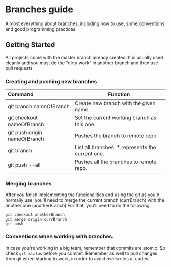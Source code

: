 # Branches guide
Almost everything about branches, including how to use, some conventions and good programming practices.
 
## Getting Started

All projects come with the master branch already created. It is usually used cleanly and you must do the "dirty work" in another branch and then use pull requests

### Creating and pushing new branches

Command | Function
:-------------------- | -----------------------
git branch nameOfBranch     | Create new branch with the given name.
git checkout nameOfBranch	| Set the current working branch as this one.
git push origin nameOfBranch| Pushes the branch to remote repo.
git branch 					| List all branches. * represents the current one.
git push --all 				| Pushes all the branches to remote repo.

### Merging branches

After you finish implementing the funcionalities and using the git as you'd normally use, you'll need to merge the current branch (currBranch) with the another one (anotherBranch)
For that, you'll need to do the following:

```
git checkout anotherBranch
git merge origin currBranch
git push 
```

### Conventions when working with branches.
In case you're working in a big team, remember that commits are atomic. So check  ``git status`` before you commit.
Remember as well to pull changes from git when starting to work, in order to avoid overwrites at codes.